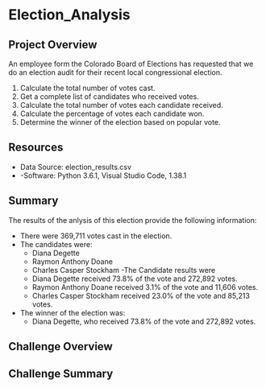 # Election_Analysis

## Project Overview
An employee form the Colorado Board of Elections has requested that we do an election audit for their recent local congressional election.

1. Calculate the total number of votes cast.
2. Get a complete list of candidates who received votes.
3. Calculate the total number of votes each candidate received.
4. Calculate the percentage of votes each candidate won.
5. Determine the winner of the election based on popular vote.

## Resources
- Data Source: election_results.csv
- -Software: Python 3.6.1, Visual Studio Code, 1.38.1

## Summary
The results of the anlysis of this election provide the following information:
- There were 369,711 votes cast in the election.
- The candidates were:
  - Diana Degette
  - Raymon Anthony Doane
  - Charles Casper Stockham
 -The Candidate results were
  - Diana Degette received 73.8% of the vote and 272,892 votes.
  - Raymon Anthony Doane received 3.1% of the vote and 11,606 votes.
  - Charles Casper Stockham received 23.0% of the vote and 85,213 votes.
 - The winner of the election was:
    - Diana Degette, who received 73.8% of the vote and 272,892 votes.
  
  ## Challenge Overview
  
  ## Challenge Summary
